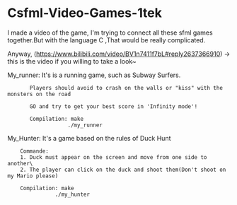 # Csfml-Video-Games-1tek

 I made a video of the game, I'm trying to connect all these sfml games together.But with the language C
 ,That would be really complicated.
 
 Anyway, (https://www.bilibili.com/video/BV1n7411f7bL#reply2637366910) -> this is the video if you willing to take a look~
 
My_runner: 
           It's is a running game, such as Subway Surfers.
           
           Players should avoid to crash on the walls or "kiss" with the monsters on the road
           
           GO and try to get your best score in 'Infinity mode'!
           
           Compilation: make
                       ./my_runner
          
           
My_Hunter: 
        It's a game based on the rules of Duck Hunt

        Commande: 
        1. Duck must appear on the screen and move from one side to another\
        2. The player can click on the duck and shoot them(Don't shoot on my Mario please)

        Compilation: make
                   ./my_hunter
